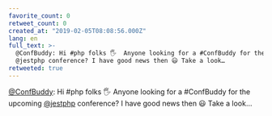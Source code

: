 ```yaml
---
favorite_count: 0
retweet_count: 0
created_at: "2019-02-05T08:08:56.000Z"
lang: en
full_text: >-
  @ConfBuddy: Hi #php folks 🖐️  Anyone looking for a #ConfBuddy for the upcoming
  @jestphp conference? I have good news then 😃 Take a look…
retweeted: true
---
```


[@ConfBuddy](https://twitter.com/ConfBuddy): Hi #php folks 🖐️ Anyone looking for
a #ConfBuddy for the upcoming [@jestphp](https://twitter.com/jestphp)
conference? I have good news then 😃 Take a look…
